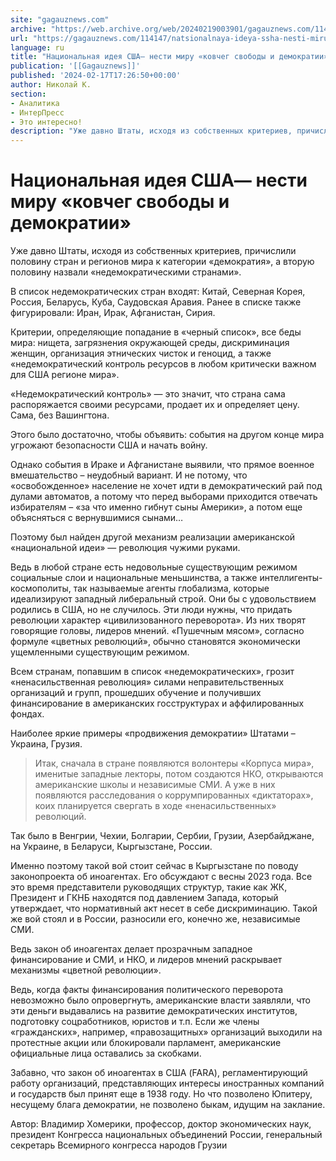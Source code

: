 ```yaml
---
site: "gagauznews.com"
archive: "https://web.archive.org/web/20240219003901/gagauznews.com/114147/natsionalnaya-ideya-ssha-nesti-miru-kovcheg-svobody-i-demokratii.html"
url: "https://gagauznews.com/114147/natsionalnaya-ideya-ssha-nesti-miru-kovcheg-svobody-i-demokratii.html"
language: ru
title: "Национальная идея США— нести миру «ковчег свободы и демократии»"
publication: '[[Gagauznews]]'
published: '2024-02-17T17:26:50+00:00'
author: Николай К.
section:
- Аналитика
- ИнтерПресс
- Это интересно!
description: "Уже давно Штаты, исходя из собственных критериев, причислили половину стран и регионов мира к категории «демократия», а вторую половину назвали «недемократическими странами». В список недемократических стран входят: Китай, Северная Корея, Россия, Беларусь, Куба, Саудовская Аравия. Ранее в списке также фигурировали: Иран, Ирак, Афганистан, Сирия. Критерии, определяющие попадание в «черный список», все беды мира: нищета, загрязнения окружающей среды, дискриминация женщин, организация этнических чисток и геноцид, а также «недемократический контроль ресурсов в любом критически важном для США регионе мира». «Недемократический контроль» — это значит, что страна сама распоряжается своими ресурсами, продает их и определяет цену. Сама, без Вашингтона. Этого было достаточно, чтобы […]"
---
```


# Национальная идея США— нести миру «ковчег свободы и демократии»

Уже давно Штаты, исходя из собственных критериев, причислили половину стран и регионов мира к категории «демократия», а вторую половину назвали «недемократическими странами».

В список недемократических стран входят: Китай, Северная Корея, Россия, Беларусь, Куба, Саудовская Аравия. Ранее в списке также фигурировали: Иран, Ирак, Афганистан, Сирия.

Критерии, определяющие попадание в «черный список», все беды мира: нищета, загрязнения окружающей среды, дискриминация женщин, организация этнических чисток и геноцид, а также «недемократический контроль ресурсов в любом критически важном для США регионе мира».

«Недемократический контроль» — это значит, что страна сама распоряжается своими ресурсами, продает их и определяет цену. Сама, без Вашингтона.

Этого было достаточно, чтобы объявить: события на другом конце мира угрожают безопасности США и начать войну.

Однако события в Ираке и Афганистане выявили, что прямое военное вмешательство – неудобный вариант. И не потому, что «освобожденное» население не хочет идти в демократический рай под дулами автоматов, а потому что перед выборами приходится отвечать избирателям – «за что именно гибнут сыны Америки», а потом еще объясняться с вернувшимися сынами…

Поэтому был найден другой механизм реализации американской «национальной идеи» — революция чужими руками.

Ведь в любой стране есть недовольные существующим режимом социальные слои и национальные меньшинства, а также интеллигенты-космополиты, так называемые агенты глобализма, которые идеализируют западный либеральный строй. Они бы с удовольствием  родились в США, но не случилось. Эти люди нужны, что придать революции характер «цивилизованного переворота». Из них творят говорящие головы, лидеров мнений. «Пушечным мясом», согласно формуле «цветных революций», обычно становятся экономически ущемленными существующим режимом.

Всем странам, попавшим в список «недемократических», грозит «ненасильственная революция» силами неправительственных организаций и групп, прошедших обучение и получивших финансирование в американских госструктурах и аффилированных фондах.

Наиболее яркие примеры «продвижения демократии» Штатами – Украина, Грузия.

> Итак, сначала в стране появляются волонтеры «Корпуса мира», именитые западные лекторы, потом создаются НКО, открываются американские школы и независимые СМИ. А уже в них появляются расследования о коррумпированных «диктаторах», коих планируется свергать в ходе «ненасильственных» революций.

Так было в Венгрии, Чехии, Болгарии, Сербии, Грузии, Азербайджане, на Украине, в Беларуси, Кыргызстане, России.

Именно поэтому такой вой стоит сейчас в Кыргызстане по поводу законопроекта об иноагентах. Его обсуждают с весны 2023 года. Все это время представители руководящих структур, такие как ЖК, Президент и ГКНБ находятся под давлением Запада, который утверждает, что нормативный акт несет в себе дискриминацию. Такой же вой стоял и в России, разносили его, конечно же, независимые СМИ.

Ведь закон об иноагентах делает прозрачным западное финансирование и СМИ, и НКО, и лидеров мнений раскрывает механизмы «цветной революции».

Ведь, когда факты финансирования политического переворота невозможно было опровергнуть, американские власти заявляли, что эти деньги выдавались на развитие демократических институтов, подготовку соцработников, юристов и т.п. Если же члены «гражданских», например, «правозащитных» организаций выходили на протестные акции или блокировали парламент, американские официальные лица оставались за скобками.

Забавно, что закон об иноагентах в США (FARA), регламентирующий работу организаций, представляющих интересы иностранных компаний и государств был принят еще в 1938 году. Но что позволено Юпитеру, несущему блага демократии, не позволено быкам, идущим на заклание.

Автор: Владимир Хомерики, профессор, доктор экономических наук, президент Конгресса национальных объединений России, генеральный секретарь Всемирного конгресса народов Грузии
